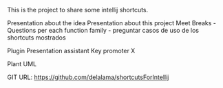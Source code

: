 This is the project to share some intellij shortcuts.


Presentation about the idea
Presentation about this project
Meet Breaks - Questions per each function family
    - preguntar casos de uso de los shortcuts mostrados


Plugin
Presentation assistant
Key promoter X

Plant UML

GIT URL:
https://github.com/delalama/shortcutsForIntellij







